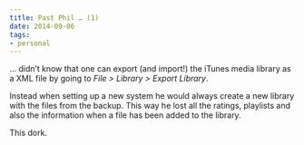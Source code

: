 ```yaml
---
title: Past Phil … (1)
date: 2014-09-06
tags:
- personal
---
```


… didn’t know that one can export (and import!) the iTunes media library as a XML file by going to *File > Library > Export Library*.

Instead when setting up a new system he would always create a new library with the files from the backup. This way he lost all the ratings, playlists and also the information when a file has been added to the library.

This dork.
